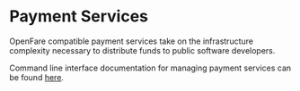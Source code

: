 # Payment Services

OpenFare compatible payment services take on the infrastructure complexity necessary to distribute funds to public software developers.

Command line interface documentation for managing payment services can be found [here](../cli/service/README.md).
